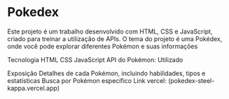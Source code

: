 # Pokedex
Este projeto é um trabalho desenvolvido com HTML, CSS e JavaScript, criado para treinar a utilização de APIs. O tema do projeto é uma Pokédex, onde você pode explorar diferentes Pokémon e suas informações

Tecnologia
HTML 
CSS 
JavaScript 
API do Pokémon: Utilizado

Exposição
Detalhes de cada Pokémon, incluindo habilidades, tipos e estatísticas
Busca por Pokémon específico
Link vercel: (pokedex-steel-kappa.vercel.app)
